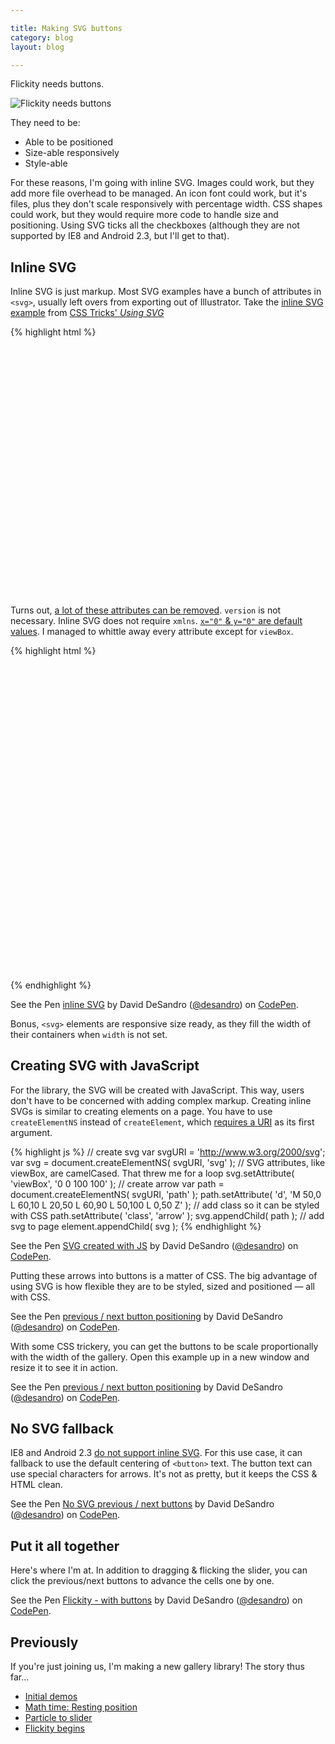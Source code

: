 ```yaml
---

title: Making SVG buttons
category: blog
layout: blog

---
```


Flickity needs buttons.

![Flickity needs buttons](http://i.imgur.com/5XB9XBG.jpg)

They need to be:

+ Able to be positioned
+ Size-able responsively 
+ Style-able

For these reasons, I'm going with inline SVG. Images could work, but they add more file overhead to be managed. An icon font could work, but it's files, plus they don't scale responsively with percentage width. CSS shapes could work, but they would require more code to handle size and positioning. Using SVG ticks all the checkboxes (although they are not supported by IE8 and Android 2.3, but I'll get to that).

## Inline SVG

Inline SVG is just markup. Most SVG examples have a bunch of attributes in `<svg>`, usually left overs from exporting out of Illustrator. Take the [inline SVG example](http://codepen.io/chriscoyier/pen/evcBu) from [CSS Tricks' _Using SVG_](http://css-tricks.com/using-svg/)
  
{% highlight html %}
<svg version="1.1" id="Layer_1" xmlns="http://www.w3.org/2000/svg" xmlns:xlink="http://www.w3.org/1999/xlink" x="0px" y="0px"
   width="612px" height="502.174px" viewBox="0 65.326 612 502.174" enable-background="new 0 65.326 612 502.174"
   xml:space="preserve" class="logo">
{% endhighlight %}

Turns out, [a lot of these attributes can be removed](http://stackoverflow.com/a/18468348/182183). `version` is not necessary. Inline SVG does not require `xmlns`. [`x="0"` & `y="0"` are default values](https://developer.mozilla.org/en-US/docs/Web/SVG/Attribute/x). I managed to whittle away every attribute except for `viewBox`.

{% highlight html %}
<svg viewbox="0 0 100 100">
  <!-- The arrow shape is simple enough that the path is hand coded -->
  <path class="arrow" d="M 50,0 L 60,10 L 20,50 L 60,90 L 50,100 L 0,50 Z" />
</svg>
{% endhighlight %}

<p data-height="286" data-theme-id="0" data-slug-hash="gbMjVP" data-default-tab="result" data-user="desandro" class='codepen'>See the Pen <a href='http://codepen.io/desandro/pen/gbMjVP/'>inline SVG</a> by David DeSandro (<a href='http://codepen.io/desandro'>@desandro</a>) on <a href='http://codepen.io'>CodePen</a>.</p>

Bonus, `<svg>` elements are responsive size ready, as they fill the width of their containers when `width` is not set.

## Creating SVG with JavaScript

For the library, the SVG will be created with JavaScript. This way, users don't have to be concerned with adding complex markup. Creating inline SVGs is similar to creating elements on a page. You have to use `createElementNS` instead of `createElement`, which [requires a URI](https://developer.mozilla.org/en-US/docs/Web/API/document.createElementNS) as its first argument.

{% highlight js %}
// create svg
var svgURI = 'http://www.w3.org/2000/svg';
var svg = document.createElementNS( svgURI, 'svg' );
// SVG attributes, like viewBox, are camelCased. That threw me for a loop
svg.setAttribute( 'viewBox', '0 0 100 100' );
// create arrow
var path = document.createElementNS( svgURI, 'path' );
path.setAttribute( 'd', 'M 50,0 L 60,10 L 20,50 L 60,90 L 50,100 L 0,50 Z' );
// add class so it can be styled with CSS
path.setAttribute( 'class', 'arrow' );
svg.appendChild( path );
// add svg to page
element.appendChild( svg );
{% endhighlight %}

<p data-height="292" data-theme-id="0" data-slug-hash="azZayr" data-default-tab="result" data-user="desandro" class='codepen'>See the Pen <a href='http://codepen.io/desandro/pen/azZayr/'>SVG created with JS</a> by David DeSandro (<a href='http://codepen.io/desandro'>@desandro</a>) on <a href='http://codepen.io'>CodePen</a>.</p>

Putting these arrows into buttons is a matter of CSS. The big advantage of using SVG is how flexible they are to be styled, sized and positioned — all with CSS.

<p data-height="590" data-theme-id="0" data-slug-hash="NPrEOR" data-default-tab="result" data-user="desandro" class='codepen'>See the Pen <a href='http://codepen.io/desandro/pen/NPrEOR/'>previous / next button positioning</a> by David DeSandro (<a href='http://codepen.io/desandro'>@desandro</a>) on <a href='http://codepen.io'>CodePen</a>.</p>

With some CSS trickery, you can get the buttons to be scale proportionally with the width of the gallery. Open this example up in a new window and resize it to see it in action.

<p data-height="268" data-theme-id="0" data-slug-hash="WbxYLo" data-default-tab="result" data-user="desandro" class='codepen'>See the Pen <a href='http://codepen.io/desandro/pen/WbxYLo/'>previous / next button positioning</a> by David DeSandro (<a href='http://codepen.io/desandro'>@desandro</a>) on <a href='http://codepen.io'>CodePen</a>.</p>

## No SVG fallback

IE8 and Android 2.3 [do not support inline SVG](http://caniuse.com/#feat=svg-html5). For this use case, it can fallback to use the default centering of `<button>` text. The button text can use special characters for arrows. It's not as pretty, but it keeps the CSS & HTML clean.

<p data-height="235" data-theme-id="0" data-slug-hash="WbxYPR" data-default-tab="result" data-user="desandro" class='codepen'>See the Pen <a href='http://codepen.io/desandro/pen/WbxYPR/'>No SVG previous / next buttons</a> by David DeSandro (<a href='http://codepen.io/desandro'>@desandro</a>) on <a href='http://codepen.io'>CodePen</a>.</p>

## Put it all together

Here's where I'm at. In addition to dragging & flicking the slider, you can click the previous/next buttons to advance the cells one by one.

<p data-height="258" data-theme-id="0" data-slug-hash="raLQEv" data-default-tab="result" data-user="desandro" class='codepen'>See the Pen <a href='http://codepen.io/desandro/pen/raLQEv/'>Flickity - with buttons</a> by David DeSandro (<a href='http://codepen.io/desandro'>@desandro</a>) on <a href='http://codepen.io'>CodePen</a>.</p>

<script async src="//assets.codepen.io/assets/embed/ei.js"></script>

## Previously

If you're just joining us, I'm making a new gallery library! The story thus far...

+ [Initial demos](/blog/initial-demos)
+ [Math time: Resting position](/blog/math-time-resting-position/)
+ [Particle to slider](/blog/particle-to-slider/)
+ [Flickity begins](/blog/flickity-begins/)
